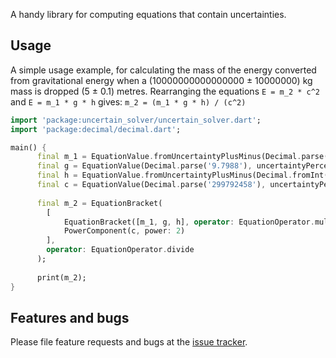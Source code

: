 A handy library for computing equations that contain uncertainties.

## Usage

A simple usage example, for calculating the mass of the energy converted from gravitational energy when a (10000000000000000 ± 10000000) kg mass is dropped (5 ± 0.1) metres.
Rearranging the equations `E = m_2 * c^2` and `E = m_1 * g * h` gives: `m_2 = (m_1 * g * h) / (c^2)`

```dart
import 'package:uncertain_solver/uncertain_solver.dart';
import 'package:decimal/decimal.dart';

main() {
      final m_1 = EquationValue.fromUncertaintyPlusMinus(Decimal.parse('10000000000000000'), uncertaintyPlusMinus: Decimal.parse('10000000'));
      final g = EquationValue(Decimal.parse('9.7988'), uncertaintyPercentage: Decimal.parse('0.7'));  // From: https://physics.stackexchange.com/a/93298
      final h = EquationValue.fromUncertaintyPlusMinus(Decimal.fromInt(5), uncertaintyPlusMinus: Decimal.parse('0.1'));
      final c = EquationValue(Decimal.parse('299792458'), uncertaintyPercentage: Decimal.fromInt(0));
    
      final m_2 = EquationBracket(
        [
            EquationBracket([m_1, g, h], operator: EquationOperator.multiply),
            PowerComponent(c, power: 2)
        ],
        operator: EquationOperator.divide
      );
    
      print(m_2);
}
```

## Features and bugs

Please file feature requests and bugs at the [issue tracker][tracker].

[tracker]: https://github.com/tfinlay/uncertain_solver/issues

